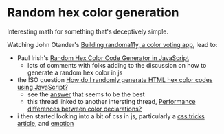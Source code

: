 # Random hex color generation

Interesting math for something that's deceptively simple.

Watching John Otander's [Building randoma11y, a color voting app](https://www.youtube.com/watch?v=garQJiJUxwk), lead to:

- Paul Irish's [Random Hex Color Code Generator in JavaScript](https://www.paulirish.com/2009/random-hex-color-code-snippets/)
  - lots of comments with folks adding to the discussion on how to generate a random hex color in js
- the !SO question [How do I randomly generate HTML hex color codes using JavaScript?](https://stackoverflow.com/questions/5092808/how-do-i-randomly-generate-html-hex-color-codes-using-javascript)
  - see the [answer](https://stackoverflow.com/a/5092872/2145103) that seems to be the best
  - this thread linked to another intersting thread, [Performance differences between color declarations?](https://stackoverflow.com/questions/6797306/performance-differences-between-color-declarations)
- i then started looking into a bit of css in js, particularly a [css tricks article](https://css-tricks.com/the-differing-perspectives-on-css-in-js/), and [emotion](https://emotion.sh/)
